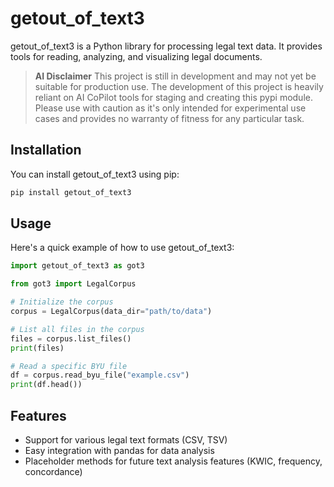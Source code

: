 # getout_of_text3

getout_of_text3 is a Python library for processing legal text data. It provides tools for reading, analyzing, and visualizing legal documents.

> **AI Disclaimer** This project is still in development and may not yet be suitable for production use. The development of this project is heavily reliant on AI CoPilot tools for staging and creating this pypi module. Please use with caution as it's only intended for experimental use cases and provides no warranty of fitness for any particular task.

## Installation

You can install getout_of_text3 using pip:

```bash
pip install getout_of_text3
```

## Usage

Here's a quick example of how to use getout_of_text3:

```python
import getout_of_text3 as got3

from got3 import LegalCorpus

# Initialize the corpus
corpus = LegalCorpus(data_dir="path/to/data")

# List all files in the corpus
files = corpus.list_files()
print(files)

# Read a specific BYU file
df = corpus.read_byu_file("example.csv")
print(df.head())
```

## Features

- Support for various legal text formats (CSV, TSV)
- Easy integration with pandas for data analysis
- Placeholder methods for future text analysis features (KWIC, frequency, concordance)
